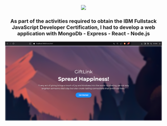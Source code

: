 <p align="center">
  <a href="https://github.com/DenverCoder1/readme-typing-svg"><img src="https://readme-typing-svg.herokuapp.com?font=Time+New+Roman&color=cyan&size=25&center=true&vCenter=true&width=600&height=100&lines=Second+Chance;++;React+NodeJS+Express+MongoDB"></a>
</p>
<h3 align="center"><b>As part of the activities required to obtain the IBM Fullstack JavaScript Developer Certification, I had to develop a web application with  MongoDb - Express - React - Node.js </b></h3>
<!--  -->

![VISION E INTELIGENCIA ARTIFICIAL](https://github.com/alejandro99apple/fullstack-capstone-project/blob/main/landing_page.png)
